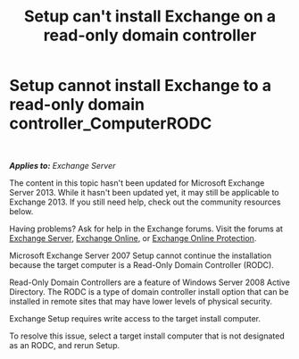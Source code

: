 ﻿---
title: "Setup can't install Exchange on a read-only domain controller"
TOCTitle: Setup cannot install Exchange to a read-only domain controller_ComputerRODC
ms:assetid: 4934d755-65be-47e2-86b0-6ea1ab148a96
ms:mtpsurl: https://technet.microsoft.com/en-us/library/ms.exch.setupreadiness.computerrodc(v=EXCHG.150)
ms:contentKeyID: 46628890
ms.date: 12/09/2016
mtps_version: v=EXCHG.150
---

# Setup cannot install Exchange to a read-only domain controller\_ComputerRODC

 

_**Applies to:** Exchange Server_


The content in this topic hasn't been updated for Microsoft Exchange Server 2013. While it hasn't been updated yet, it may still be applicable to Exchange 2013. If you still need help, check out the community resources below.

Having problems? Ask for help in the Exchange forums. Visit the forums at [Exchange Server](https://go.microsoft.com/fwlink/p/?linkid=60612), [Exchange Online](https://go.microsoft.com/fwlink/p/?linkid=267542), or [Exchange Online Protection](https://go.microsoft.com/fwlink/p/?linkid=285351).

Microsoft Exchange Server 2007 Setup cannot continue the installation because the target computer is a Read-Only Domain Controller (RODC).

Read-Only Domain Controllers are a feature of Windows Server 2008 Active Directory. The RODC is a type of domain controller install option that can be installed in remote sites that may have lower levels of physical security.

Exchange Setup requires write access to the target install computer.

To resolve this issue, select a target install computer that is not designated as an RODC, and rerun Setup.

